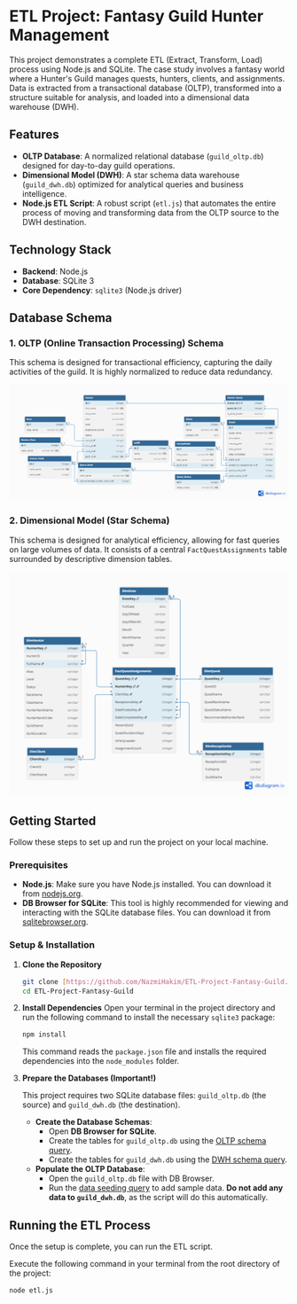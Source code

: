 # ETL Project: Fantasy Guild Hunter Management

This project demonstrates a complete ETL (Extract, Transform, Load) process using Node.js and SQLite. The case study involves a fantasy world where a Hunter's Guild manages quests, hunters, clients, and assignments. Data is extracted from a transactional database (OLTP), transformed into a structure suitable for analysis, and loaded into a dimensional data warehouse (DWH).

## Features

* **OLTP Database**: A normalized relational database (`guild_oltp.db`) designed for day-to-day guild operations.
* **Dimensional Model (DWH)**: A star schema data warehouse (`guild_dwh.db`) optimized for analytical queries and business intelligence.
* **Node.js ETL Script**: A robust script (`etl.js`) that automates the entire process of moving and transforming data from the OLTP source to the DWH destination.

## Technology Stack

* **Backend**: Node.js
* **Database**: SQLite 3
* **Core Dependency**: `sqlite3` (Node.js driver)

## Database Schema

### 1. OLTP (Online Transaction Processing) Schema

This schema is designed for transactional efficiency, capturing the daily activities of the guild. It is highly normalized to reduce data redundancy.

![OLTP Schema](img/oltp_schema.png)

### 2. Dimensional Model (Star Schema)

This schema is designed for analytical efficiency, allowing for fast queries on large volumes of data. It consists of a central `FactQuestAssignments` table surrounded by descriptive dimension tables.

![Dimensional Model Schema](img/dwh_schema.png)

## Getting Started

Follow these steps to set up and run the project on your local machine.

### Prerequisites

* **Node.js**: Make sure you have Node.js installed. You can download it from [nodejs.org](https://nodejs.org/).
* **DB Browser for SQLite**: This tool is highly recommended for viewing and interacting with the SQLite database files. You can download it from [sqlitebrowser.org](https://sqlitebrowser.org/).

### Setup & Installation

1.  **Clone the Repository**
    ```sh
    git clone [https://github.com/NazmiHakim/ETL-Project-Fantasy-Guild.git](https://github.com/NazmiHakim/ETL-Project-Fantasy-Guild.git)
    cd ETL-Project-Fantasy-Guild
    ```

2.  **Install Dependencies**
    Open your terminal in the project directory and run the following command to install the necessary `sqlite3` package:
    ```sh
    npm install
    ```
    This command reads the `package.json` file and installs the required dependencies into the `node_modules` folder.

3.  **Prepare the Databases (Important!)**

    This project requires two SQLite database files: `guild_oltp.db` (the source) and `guild_dwh.db` (the destination).

    * **Create the Database Schemas**:
        * Open **DB Browser for SQLite**.
        * Create the tables for `guild_oltp.db` using the [OLTP schema query](<link-to-your-oltp-schema.sql>).
        * Create the tables for `guild_dwh.db` using the [DWH schema query](<link-to-your-dwh-schema.sql>).
    * **Populate the OLTP Database**:
        * Open the `guild_oltp.db` file with DB Browser.
        * Run the [data seeding query](<link-to-your-seed-data.sql>) to add sample data. **Do not add any data to `guild_dwh.db`**, as the script will do this automatically.

## Running the ETL Process

Once the setup is complete, you can run the ETL script.

Execute the following command in your terminal from the root directory of the project:

```sh
node etl.js
